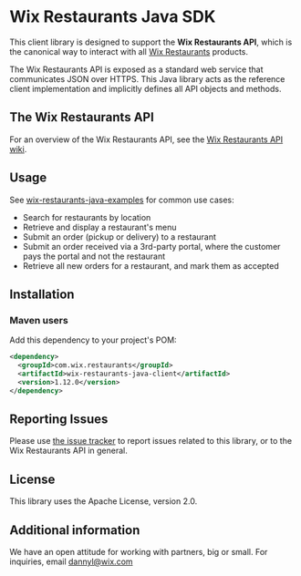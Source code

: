 # Wix Restaurants Java SDK
This client library is designed to support the **Wix Restaurants API**, which is the canonical way to interact with all [Wix Restaurants](http://www.wix.com/restaurant/website) products.

The Wix Restaurants API is exposed as a standard web service that communicates JSON over HTTPS. This Java library acts as the reference client implementation and implicitly defines all API objects and methods.

## The Wix Restaurants API
For an overview of the Wix Restaurants API, see the [Wix Restaurants API wiki](https://github.com/wix/wix-restaurants-java-sdk/wiki).

## Usage
See [wix-restaurants-java-examples](https://github.com/wix/wix-restaurants-java-sdk/tree/master/wix-restaurants-java-examples) for common use cases:
* Search for restaurants by location
* Retrieve and display a restaurant's menu
* Submit an order (pickup or delivery) to a restaurant
* Submit an order received via a 3rd-party portal, where the customer pays the portal and not the restaurant
* Retrieve all new orders for a restaurant, and mark them as accepted

## Installation
### Maven users

Add this dependency to your project's POM:

```xml
<dependency>
  <groupId>com.wix.restaurants</groupId>
  <artifactId>wix-restaurants-java-client</artifactId>
  <version>1.12.0</version>
</dependency>
```

## Reporting Issues

Please use [the issue tracker](https://github.com/wix/wix-restaurants-java-sdk/issues) to report issues related to this library, or to the Wix Restaurants API in general.

## License
This library uses the Apache License, version 2.0.

## Additional information
We have an open attitude for working with partners, big or small. For inquiries, email dannyl@wix.com
